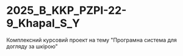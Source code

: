 # 2025_B_KKP_PZPI-22-9_Khapal_S_Y
Комплексний курсовий проект на тему "Програмна система для догляду за шкірою"
